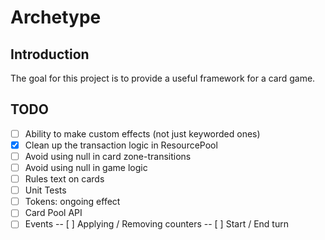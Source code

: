 # Archetype

## Introduction
The goal for this project is to provide a useful framework for a card game.

## TODO
- [ ] Ability to make custom effects (not just keyworded ones)
- [x] Clean up the transaction logic in ResourcePool
- [ ] Avoid using null in card zone-transitions
- [ ] Avoid using null in game logic
- [ ] Rules text on cards
- [ ] Unit Tests
- [ ] Tokens: ongoing effect
- [ ] Card Pool API
- [ ] Events
-- [ ] Applying / Removing counters
-- [ ] Start / End turn
